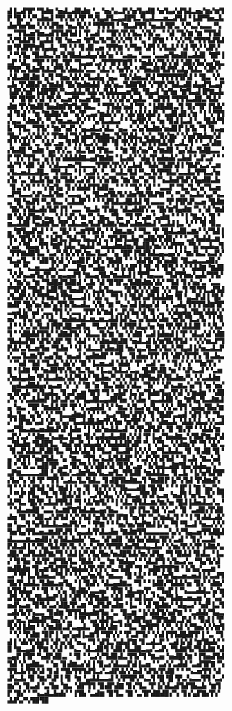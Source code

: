 ▟▐▃▟▜▛▝▜▟▆▝▅▟▃▟▉▟▆▝▃▝▅▞▄▃▛▞▅▜▄▟█▝▅▜▄▞▟▜▟▃▅▞▆▞▆▜▛▝█▞▝▞▚▟▆▟▝▜▚▜▞▞▛▝▚▜▄▟▜▃▄▟█▜▃▜▄▟▃▃▆▃▟▜▟▝▐▟▛▜▅▃▙▟▅▜▅▜▅▝▞▞▟▜▅▝▅▃▜▞▞▝▜▜▜▜▝▝▇▃▟▜▜▝▅▃▙▜▛▃▝▞▚▃▚▃▃▝▚▃▝▜▜▃▅▜▅▃▟▜▜▟▜▟▐▝▛▃▟▝▝▜▛▞▛▞▙▃▚▜▞▃▝▝▟▝▜▞▆▝▆▝▜▜▟▞▞▜▟▟▜▝▄▟▟▝▉▝▆▃▅▝▇▜▄▜▞▜▞▞▞▜▝▝▄▝▐▛▇▝▝▝▞▞▜▞▜▜▜▟▜▟▇▝▛▟▛▛▇▜▄▟▄▝▜▝▞▝▊▟▊▃▅▝▛▛▇▝▞▜▅▝▟▜▝▞▙▟▞▝▟▝▛▞▝▟▛▞▞▝▚▜▄▝▉▃▙▃▚▞▙▜▙▟▃▟▄▞▟▞▅▝▝▃▅▃▝▃▃▝▃▃▅▜▅▟▉▃▟▟▊▝▇▛▐▃▛▝▟▃▝▜▛▝▐▜▃▜▛▝▜▃▄▞▃▞▛▜▛▛▇▜▝▝▅▟▞▞▜▞▞▟▝▟▉▞▙▞▄▞▆▃▜▜▛▃▜▟▆▜▟▃▛▜▞▟▅▟▞▃▃▝▟▃▚▝▅▜▚▝▞▜▅▟▉▜▟▜▚▟▄▜▟▃▝▟▛▞▞▟▃▟▊▟▇▝▄▜▝▜▅▞▟▞▞▜▃▟▄▝▄▃▝▜▞▟▅▃▛▟▝▜▜▜▜▜▛▟▝▝█▃▝▞▃▃▙▝▛▟▉▟▚▞▆▟▟▝█▞▆▟▆▟▟▝▟▞▅▃▜▟▇▜▟▝▞▜▛▞▜▟▃▟▊▟▄▟▜▃▄▛▐▟▛▞▅▛▐▟▉▜▛▞▚▃▟▟▄▜▟▞▄▜▟▟▃▃▅▜▙▝█▃▟▝▅▜▅▝▇▜▃▟▐▛▇▃▙▝▛▝▉▜▛▞▟▝▛▞▚▃▅▜▚▃▅▜▅▝▝▞▞▟▚▞▄▟▃▝▚▟▜▜▝▜▜▜▃▟▉▃▜▟▞▟▆▝▛▞▆▟▉▜▅▟▇▛▇▜▅▜▙▃▝▝▜▜▟▞▅▟▝▜▚▝▐▟█▟▊▃▜▝▉▞▜▛▐▜▟▞▟▝▊▟▝▝▆▝▇▟▇▞▆▝▚▞▛▃▄▞▆▟▞▞▚▝▟▞▟▞▟▟▚▝▄▟▊▟▊▞▆▝▐▝▞▜▜▞▄▃▝▟▆▟▚▝▚▞▆▃▅▃▛▞▝▝▄▜▃▟▃▞▝▝▅▜▛▞▃▝▅▝▉▟▐▃▟▝▃▝█▟▞▜▙▝▜▜▃▝▜▜▞▝▇▞▚▟▚▝▄▃▟▃▞▟▃▝▄▃▝▃▚▞▙▟▇▞▅▟▊▛▐▞▙▝▜▝▊▃▄▜▙▞▃▞▞▟▞▞▝▛▇▟▝▜▞▟▅▛▇▟▆▃▜▞▛▟▟▃▚▞▄▝▊▞▆▞▝▞▅▛▇▟▅▞▟▜▝▝▟▟▝▃▝▟▞▃▅▝▊▜▚▜▃▞▞▜▛▝▉▝▛▞▟▝▆▜▜▜▟▞▛▃▟▃▜▝▝▃▞▟▇▞▙▟█▝▚▟▆▝▄▞▛▞▃▝▟▃▜▟▝▛▇▃▝▝▇▝▉▞▅▞▚▞▆▟▊▝▄▞▟▃▜▟█▃▃▝▛▝▛▞▜▜▃▝▄▜▚▞▟▟▟▟▇▃▄▛▇▟▆▝▐▃▟▞▝▟▄▜▚▟▅▟▞▃▙▟▝▃▛▃▞▝▝▟▞▜▝▟▊▝▟▝▞▟▃▃▅▞▜▃▃▃▜▜▛▞▛▞▞▃▙▟▝▜▟▞▜▟▛▟▐▝▇▟▚▃▞▃▆▞▙▃▅▟▃▟█▃▝▜▚▟▃▝▐▝▃▟▚▝▃▝▚▟▃▜▟▝▚▃▜▞▛▜▙▞▃▃▙▞▛▜▃▞▆▞▙▝▃▝▟▃▙▜▄▜▞▜▟▞▃▞▟▜▝▞▅▜▙▝▆▞▙▞▚▞▜▝▚▃▙▟▜▟▚▜▄▟▉▃▙▝▊▃▚▜▝▝▝▞▅▜▄▝▊▞▟▟▟▜▜▟▉▃▝▝▝▝▜▞▝▟▝▝▃▃▛▝▜▃▜▃▚▞▜▃▅▃▛▜▃▃▞▟▚▃▙▜▅▝▃▃▄▝▄▝█▃▅▜▙▜▞▟▅▜▙▜▙▛▇▝▚▝▚▞▚▃▙▞▄▞▚▃▃▝█▝▅▟▜▝▚▞▙▃▝▃▙▟▛▝▝▝▝▟▜▟▃▟█▟▟▝▊▃▃▃▝▛▐▜▛▟▚▃▅▝█▟▆▝▇▞▚▜▟▃▟▞▙▛▐▜▝▃▃▝▆▃▙▝▛▟▄▝▟▃▟▟▛▞▃▝█▞▆▜▄▟▆▝▚▝▟▝▆▟▇▝▟▞▟▜▅▞▄▃▝▞▝▟▚▝▆▝▚▝▅▃▝▜▃▝▜▝▛▃▅▝▃▟▆▝▝▝▐▝▇▃▚▝▉▝▆▃▟▟▊▝▅▟▇▜▃▜▛▃▙▃▆▞▙▟▜▟▇▞▅▟▚▟▆▟▅▟▝▃▟▟▐▃▝▞▝▝▉▝▉▃▄▝▇▜▄▟▚▟▝▝▃▝█▞▝▃▆▜▜▟▚▝▝▟▆▃▆▞▝▜▃▝▛▝█▟▃▟▉▃▆▞▝▞▜▟▐▜▚▝█▜▞▞▙▝▐▟▜▃▜▟▃▜▄▃▛▞▃▜▜▟▜▃▙▞▚▟█▞▛▟▊▞▝▝▃▞▙▟▟▃▆▝▞▃▞▝█▃▄▜▜▝▇▛▐▟▄▝▅▟▟▝▚▟▃▟▆▟▅▞▙▟█▞▅▞▞▟▜▜▚▝▜▞▄▃▙▃▜▝▛▛▇▟▉▜▃▝▃▞▚▜▞▞▛▞▆▃▜▃▞▝▄▝█▛▐▜▟▜▟▃▄▃▄▞▞▝▆▞▙▃▚▃▛▞▜▃▅▜▃▝▝▟▉▜▞▟▝▞▄▟▊▛▐▟▚▝▇▟▉▝▝▝▟▟▜▞▜▞▅▟▉▝▇▃▅▃▃▟▊▞▃▝▚▝▚▃▅▃▃▟▞▃▛▃▃▛▇▝▚▟▅▝▝▟▐▞▟▛▐▝█▃▜▝▊▜▞▝▞▝▟▟▇▝▇▟▊▝▞▟▚▃▅▜▄▜▚▞▄▃▄▟▜▝▇▃▄▜▙▞▆▃▙▟▐▝▛▜▄▃▃▝▜▟▜▜▅▞▄▟▞▜▜▞▚▝▇▞▅▝▆▝▜▟█▟▜▟▉▟▝▃▙▝▟▝▉▜▛▃▜▟█▟▇▞▟▞▝▜▟▝▊▞▅▞▃▝▃▃▛▜▛▟▝▜▙▛▐▟▉▜▄▜▅▟▛▞▚▃▙▜▄▃▃▝▉▜▞▞▞▟▇▝▞▞▜▃▜▝▉▜▜▃▟▜▟▞▙▟▛▞▞▞▜▜▅▟▝▛▇▃▃▟▐▝▟▞▄▝▜▝▐▝█▟▚▟▜▟▟▟▆▝▉▝▄▃▛▟▐▝█▞▆▟▛▝█▞▅▞▆▞▄▜▜▞▙▃▟▃▝▞▙▝▆▝▚▃▚▟▐▟▄▞▟▝▚▝▃▟▄▜▜▜▜▟▇▜▛▃▄▟▐▞▚▟▝▃▃▜▜▝▞▃▃▝▛▛▐▞▆▟▝▃▛▞▙▞▟▝▉▝▃▝▞▟▄▟▄▜▙▞▟▟▞▞▅▞▝▜▚▞▄▞▝▟▄▝▅▟▆▟▟▃▆▃▆▃▟▟▐▟▚▃▚▞▙▟▞▟▆▝▅▜▞▜▃▞▙▝▐▝▊▟▝▝▞▃▚▞▙▟▐▜▛▟█▃▆▜▄▝▜▃▞▟▜▝▟▜▛▟▄▞▅▝▇▝▛▞▛▟▟▟▉▝▝▞▙▞▜▝▝▟█▟▟▜▜▞▝▟▇▟▜▞▝▟▃▃▜▞▆▝▅▝▞▟▇▝▃▟▐▟▅▟▐▝▛▝▟▃▞▟▝▟▇▜▙▟▄▛▇▝▟▜▞▟▛▝▉▝▟▟▝▝▞▟▆▟█▟▇▝▅▟▃▟▐▞▆▜▙▜▜▟▝▝▞▞▆▃▛▜▛▟▞▃▜▃▆▜▅▝▜▟▅▝▝▟▝▟▃▃▛▟▅▟█▝▆▞▄▃▜▃▛▞▙▞▞▜▄▟▐▞▅▃▟▃▛▞▃▃▜▃▆▞▛▃▄▜▄▝▅▃▟▝▄▟▆▟▛▝▝▜▃▝▊▟▅▞▛▛▐▜▝▟▛▞▛▜▚▝▊▃▙▃▝▝▚▟▝▜▟▝▜▃▙▝▟▞▞▝▇▝▐▃▅▃▟▝▟▟▞▝▛▝▃▟▝▃▝▝▊▞▝▞▝▜▅▜▚▝█▝▐▟▇▝▛▝▅▟▉▜▚▜▄▜▃▜▄▝▐▃▄▜▟▃▞▃▄▝█▟▛▟█▝▆▝▝▟▚▃▟▝▝▃▆▞▆▟▄▟▆▝▛▟▃▟▅▞▟▞▜▟▞▝█▟▅▞▚▞▞▜▟▞▛▜▅▟▚▜▙▟▆▞▚▝▞▃▟▟▆▝▄▟▃▟▇▟▄▞▄▃▅▝▞▝▞▝▇▝▅▝▇▃▚▟▞▞▟▃▝▜▞▝▝▟▚▃▆▃▚▞▜▝▅▝▅▞▃▜▛▃▙▝▚▜▄▟▃▝▊▃▛▃▆▝▇▜▝▜▝▃▙▛▐▃▚▞▜▟▆▜▄▞▛▟▝▞▆▟▆▝▝▟▉▞▚▝▞▃▟▟▅▛▐▟▚▟▚▞▛▜▄▟▉▃▄▟▉▜▅▝▞▟▅▝▄▃▟▟▉▝▄▝▇▜▄▜▃▟▇▟▄▝▅▃▝▜▛▝▆▟▟▞▛▝▛▝▞▃▄▟▟▝▞▝▆▃▚▜▃▞▄▜▄▝▞▞▃▜▜▝▄▟▄▜▙▞▆▟▃▜▄▝▄▜▞▝▞▝▜▃▃▟▆▟▝▞▝▝▚▃▞▜▙▞▟▜▚▝▊▝█▟▛▃▄▟▝▟▜▝▛▝▜▃▞▝▐▛▇▞▄▟▝▟▚▞▄▞▜▃▟▟█▟▆▜▚▜▅▝▆▜▛▝▄▞▝▟▆▃▙▝▟▟▞▟▃▞▞▃▟▃▞▜▙▃▅▃▅▟▇▟▚▛▐▟▅▝▐▝▟▞▅▟▟▃▟▝▚▜▚▟▜▟▚▝▊▝▉▞▛▝▝▟▟▞▆▃▛▞▃▞▝▟▇▃▚▃▆▃▜▃▆▝▊▞▄▟▄▟▄▟▊▞▞▟▝▛▐▃▞▜▅▟▇▃▚▜▙▛▇▃▛▟▃▜▙▟▅▝█▟█▜▃▝▅▟▚▟▚▟▄▟▞▞▙▟▟▟▛▟▛▝▚▝▞▜▃▝▞▟▅▞▛▝▜▝▟▞▃▝▊▃▛▟▟▃▛▟▉▜▃▝▜▟▞▟▄▜▝▜▃▞▜▃▟▛▐▞▞▞▄▞▜▃▙▟▃▝▊▝▊▟█▝█▝▄▝▟▜▜▝▅▟▜▟▃▝▄▝▇▃▝▜▜▃▚▃▙▜▟▟▛▝▞▃▛▞▛▟▜▟▝▝▊▃▙▝▇▃▚▟▉▝▃▜▞▃▚▟▉▜▛▃▅▝▉▞▜▞▞▟▉▞▟▝▉▜▞▃▅▝▐▞▙▟▃▟▇▜▙▞▟▟▅▃▚▝▄▛▇▃▃▃▃▟▉▝▄▜▅▞▃▟▆▜▅▞▙▃▅▜▃▜▜▟▉▝▆▟▟▟▃▝▊▃▙▝▐▞▅▜▟▜▛▞▙▞▚▝▟▝▛▝▜▜▝▃▟▃▜▃▜▟▃▝▊▟█▜▙▟▇▃▜▝▇▟▊▛▐▞▚▜▟▝▛▟▆▟▚▜▝▝▞▝▟▜▟▝▟▝▆▟▐▝▄▝▉▝▊▞▛▞▞▜▙▃▃▟▉▝█▞▙▝▝▝▐▛▐▝▇▝▅▞▚▃▞▝▚▛▐▜▄▝▜▃▜▝█▟▞▟▝▝▃▞▛▟▄▝▞▞▆▃▄▜▛▟▚▃▅▝▅▟▜▝▅▜▃▜▞▝▜▟▞▜▃▝█▞▛▃▙▟▜▜▟▝▜▝▟▞▆▜▞▝▐▝▟▃▜▜▟▃▆▞▆▞▅▝█▟▐▟▅▟▃▞▃▝▝▝▟▃▅▟█▝▃▃▚▃▆▛▇▜▟▃▆▃▄▞▙▃▝▝▐▛▐▜▃▜▟▝▞▃▞▝▉▝▃▟▉▞▛▟▊▟▅▝▉▝▝▟▉▃▞▟▜▟▝▞▚▜▟▝▅▜▞▛▐▛▇▝▅▞▛▝▚▞▆▟▄▜▝▝▐▝▊▟▟▃▟▞▅▝▄▃▜▝▅▜▟▃▙▃▅▟▜▞▃▝▝▛▇▝▝▝▅▞▅▞▆▛▇▟▐▞▄▝▜▝▜▃▟▝▅▃▞▞▞▜▅▜▄▜▜▃▅▃▆▟▛▟▜▝▄▃▟▞▛▟▃▟▅▝▇▟▆▜▜▃▃▃▃▃▚▞▞▜▄▃▅▜▜▟█▟▟▃▃▃▆▃▅▟▊▞▄▜▟▃▙▟▞▝▅▃▝▟▚▟▊▝▟▞▙▞▟▟▄▜▛▞▃▟▝▝▊▞▃▃▙▝▛▟▃▟▐▝▞▜▄▜▟▞▛▞▙▝▞▃▚▞▛▞▛▜▛▟▅▜▙▟▄▃▙▞▝▞▆▞▛▞▞▛▐▟▇▞▄▟█▞▚▟▜▃▙▛▇▞▜▝▟▟▐▞▚▜▄▜▅▞▅▟█▜▟▞▆▞▟▜▄▝▜▝▉▟▟▝▊▟▃▝▐▃▞▝▊▜▅▝▟▞▛▃▛▜▙▜▃▝▉▟▞▝▃▝▆▝▆▟▄▞▝▝▟▃▛▜▝▞▙▃▞▃▝▜▄▜▞▟▆▟█▟▆▝▊▃▅▜▟▜▜▞▆▟▟▞▛▞▛▞▚▃▜▟▛▝▜▝▚▟▇▜▜▛▇▝▐▞▙▞▃▃▆▝▃▞▝▛▐▃▜▟▅▃▞▜▞▝▝▞▄▞▆▞▙▝▆▃▃▝█▝▟▞▝▝▚▞▆▜▄▃▅▃▅▟▐▞▃▟▜▜▙▜▚▟▟▃▜▟▇▃▅▜▄▝▐▝▉▟▚▝▟▃▄▟▇▃▝▜▝▝▐▟▉▞▜▟▟▞▅▝▉▞▝▟▆▞▙▜▜▟▄▞▝▝▉▝▝▞▄▝▉▟▇▞▃▃▅▞▝▛▇▝▟▃▅▞▛▃▝▜▄▛▐▝▚▃▃▟▟▃▚▞▆▟▜▃▚▜▄▜▙▟▅▛▐▟▝▟▜▝▞▛▇▟▅▝▟▟▝▜▚▟▐▃▞▝▅▞▜▟▆▃▅▃▅▝▄▝▄▞▅▟▚▃▅▝▊▜▞▃▞▟█▞▛▃▆▝▚▟▜▟▚▟▆▝▐▃▝▝▟▝█▟▇▞▝▟▄▃▞▝▅▛▐▃▜▃▟▞▙▜▚▃▃▝▉▟▆▝█▜▜▟▄▟▆▜▅▝▃▝█▃▆▝▐▞▟▟▜▞▅▛▇▝▝▃▟▟▞▜▄▃▄▞▅▃▚▟▇▟▛▜▅▞▞▃▝▝▛▝▄▞▟▟▜▃▄▝▛▟█▜▄▞▜▛▇▟▊▃▛▟▝▝▉▟▐▝▛▜▞▟▐▟▆▝▝▞▆▟▉▃▛▃▄▟▃▝█▟▞▟▆▝▝▜▃▝▆▜▛▜▝▞▚▝▟▝▞▜▅▞▞▞▆▜▝▝▞▝▛▟▆▝▉▛▐▝▄▞▄▟▐▃▆▜▝▜▛▞▞▝▛▃▛▜▞▝▞▟▐▜▜▟█▟▛▛▐▝▃▝▜▟▐▝▟▞▛▟▟▜▝▟▚▞▟▝▅▃▝▜▝▟▜▃▚▟▄▛▇▝▊▃▟▃▛▝▃▟▐▞▟▝▆▜▙▟▞▝█▝▇▃▄▟▝▛▇▝▞▟▝▝▚▃▝▟▃▟▊▜▝▟▊▞▙▟█▃▄▞▃▟▚▝▜▟▇▜▞▜▟▟▇▝▟▃▄▛▐▜▛▝▚▟▛▟▉▃▝▝▉▝▝▃▞▞▜▟▉▟▃▜▜▞▜▝▇▃▅▝▅▟█▞▆▝▐▜▅▟▜▟▜▟▝▞▄▟▆▃▝▝▅▝▊▟▆▃▞▟▐▝▊▃▞▟▃▃▛▟▐▃▅▝▝▃▞▞▃▟▟▝▃▟▜▛▇▝▚▜▜▃▙▜▜▞▟▝▊▟▝▜▙▜▜▜▟▜▃▞▃▟▛▟▞▞▅▟▝▟▜▞▛▟█▝▝▝▚▃▅▜▜▝▟▟▚▃▙▝▊▝▇▞▚▛▐▝▊▝▆▝▄▟▟▃▃▟▝▞▛▜▛▞▚▃▜▝█▝█▝▛▃▚▃▃▜▜▝▃▞▆▞▚▝▊▃▟▝▃▜▅▝▆▃▝▟▛▜▜▝▊▟▛▟▇▝▊▞▜▃▝▛▐▞▟▃▟▜▟▜▙▃▙▝▆▜▛▝▉▞▝▝▚▃▟▃▙▟▞▝▐▜▙▝▃▟▆▝▊▜▃▝▇▝▃▜▛▟▇▟▉▞▚▝▊▞▄▛▇▞▛▞▟▟▚▞▚▜▉▜▉
